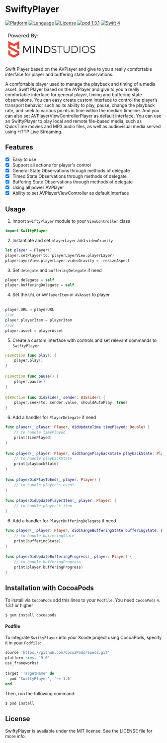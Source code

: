 # SwiftyPlayer

[![Platform](http://img.shields.io/badge/platform-ios-blue.svg?style=flat)](https://developer.apple.com/iphone)
[![Language](http://img.shields.io/badge/language-swift-brightgreen.svg?style=flat)](https://developer.apple.com/swift)
[![License](http://img.shields.io/badge/license-MIT-lightgrey.svg?style=flat)](http://mit-license.org)
[![pod 1.3.1](https://img.shields.io/badge/pod-1.3.1-blue.svg)]()
[![Swift 4](https://img.shields.io/badge/Swift-4.0.x-orange.svg)]()

[![TheMindStudios](https://github.com/TheMindStudios/WheelPicker/blob/master/logo.png?raw=true)](https://themindstudios.com/)

Swift Player based on the AVPlayer and give to you a really comfortable interface for player and buffering state observations.

A comfortable player used to manage the playback and timing of a media asset. 
Swift Player based on the AVPlayer and give to you a really comfortable interface for general player, timing and buffering state observations. You can easy create custom interface to control the player’s transport behavior such as its ability to play, pause, change the playback rate, and seek to various points in time within the media’s timeline. And you can also set AVPlayerViewControllerPlayer as default interface. You can use an SwiftyPlayer to play local and remote file-based media, such as QuickTime movies and MP3 audio files, as well as audiovisual media served using HTTP Live Streaming.

## Features

- [x] Easy to use
- [x] Support all actions for player's control
- [x] General State Observations through methods of delegate
- [x] Timed State Observations through methods of delegate
- [x] Buffering State Observations through methods of delegate
- [x] Using all power AVPlayer
- [x] Ability to set AVPlayerViewController as default interface

## Usage
1. Import `SwiftyPlayer` module to your `ViewController` class

```swift
import SwiftyPlayer
```
2. Instantiate and set `playerLayer` and `videoGravity`

```swift
let player = Player()
player.setPlayer(to: playerLayerView.playerLayer)
playerLayerView.playerLayer.videoGravity = .resizeAspect
```

3. Set `delegate` and `bufferingDelegate` if need

```swift
player.delegate = self
player.bufferingDelegate = self
```

4. Set the `URL` or `AVPlayerItem` or `AVAsset` to player

```swift

player.URL = playerURL
//or 
player.playerItem = playerItem
//or
player.asset = playerAsset

```

5. Create a custom interface with controls and set relevant commands to `SwiftyPlayer`

```swift
@IBAction func play() {
    player.play()
}

@IBAction func pause() {
    player.pause()
}

@IBAction func didSlide(_ sender: UISlider) {
    player.seek(to: sender.value, shouldAutoPlay: true)
}
```

6. Add a handler for `PlayerDelegate` if need

```swift
func player(_ player: Player, didUpdateTime timePlayed: Double) {
	// to handle timePlayed
	print(timePlayed)
}

func player(_ player: Player, didChangePlaybackState playbackState: PlaybackState) {
	// to handle playbackState
	print(playbackState)
}

func playerDidPlayToEnd(_ player: Player) {
	// to handle player's event
}

func playerDidUpdatePlayerItem(_ player: Player) {
	// to handle player's item
}
```

6. Add a handler for `PlayerBufferingDelegate` if need

```swift
func player(_ player: Player, didChangeBufferingState bufferingState: BufferingState) {
	// to handle bufferingState
	print(bufferingState)
}

func playerDidUpdateBufferingProgress(_ player: Player) {
	// to handle bufferingProgress
	print(player.bufferingProgress)
}
```

## Installation with CocoaPods

To install via `CocoaPods` add this lines to your `Podfile`. You need `CocoaPods` v. 1.3.1 or higher

```bash
$ gem install cocoapods
```

#### Podfile

To integrate `SwiftyPlayer` into your Xcode project using CocoaPods, specify it in your `Podfile`:

```ruby
source 'https://github.com/CocoaPods/Specs.git'
platform :ios, '9.0'
use_frameworks!

target 'TargetName' do
  pod 'SwiftyPlayer', '~> 1.0'
end
```

Then, run the following command:

```bash
$ pod install
```

## License

SwiftyPlayer is available under the MIT license. See the LICENSE file for more info.
